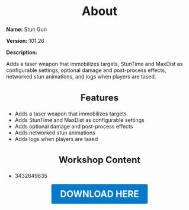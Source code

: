 <h1 style="text-align:center; font-size:2rem; font-weight:bold;">About</h1>

**Name:**
Stun Gun

**Version:**
101.26

**Description:**

Adds a taser weapon that immobilizes targets, StunTime and MaxDist as configurable settings, optional damage and post-process effects, networked stun animations, and logs when players are tased.

<h2 style="text-align:center; font-size:1.5rem; font-weight:bold;">Features</h2>

- Adds a taser weapon that immobilizes targets
- Adds StunTime and MaxDist as configurable settings
- Adds optional damage and post-process effects
- Adds networked stun animations
- Adds logs when players are tased


<h2 style="text-align:center; font-size:1.5rem; font-weight:bold;">Workshop Content</h2>

- 3432649835





<p align="center"><a href="https://github.com/LiliaFramework/Modules/raw/refs/heads/gh-pages/stungun.zip" style="display:inline-block;padding:12px 24px;font-size:1.5rem;font-weight:bold;text-decoration:none;color:#fff;background-color:var(--md-primary-fg-color,#007acc);border-radius:4px;">DOWNLOAD HERE</a></p>
